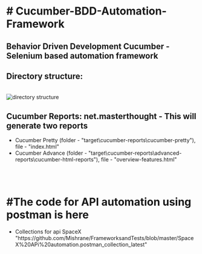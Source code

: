 <h1># Cucumber-BDD-Automation-Framework</h1>
<h2>Behavior Driven Development Cucumber - Selenium based automation framework</h2>

		  
<h2>Directory structure:</h2>
<br>
<img src="https://github.com/rohinegi548/Cucumber-BDD-Automation-Framework/blob/master/images/directoryStructure.PNG" title = "directory structure"/>

<br>

	
<h2>Cucumber Reports: net.masterthought - This will generate two reports</h2>
	<ul>
	<li>Cucumber Pretty (folder - "target\cucumber-reports\cucumber-pretty"), file - "index.html"</li>
	<li>Cucumber Advance (folder - "target\cucumber-reports\advanced-reports\cucumber-html-reports"), file - "overview-features.html"	</li>
	</ul>
	<br>

<br>
<h1>#The code for API automation using postman is here</h1>
<ul>
<li>Collections for api SpaceX "https://github.com/Mishrane/FrameworksandTests/blob/master/SpaceX%20APi%20automation.postman_collection_latest"</li>


<br>
